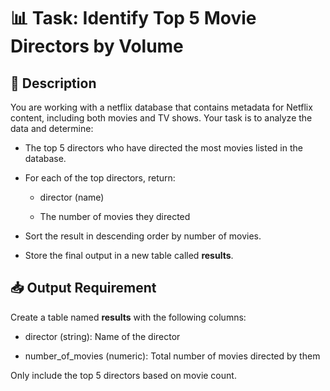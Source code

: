 # 📊 Task: Identify Top 5 Movie Directors by Volume

## 🧾 Description

You are working with a netflix database that contains metadata for Netflix content, including both movies and TV shows. Your task is to analyze the data and determine:

- The top 5 directors who have directed the most movies listed in the database.

- For each of the top directors, return:

    - director (name)

    - The number of movies they directed

- Sort the result in descending order by number of movies.

- Store the final output in a new table called **results**.

## 📥 Output Requirement

Create a table named **results** with the following columns:

- director (string): Name of the director

- number_of_movies (numeric): Total number of movies directed by them

Only include the top 5 directors based on movie count.

